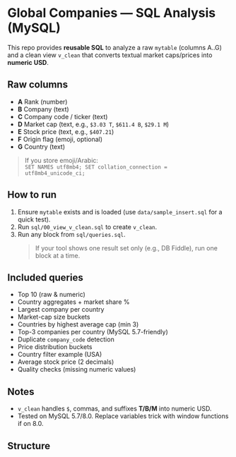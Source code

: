 # Global Companies — SQL Analysis (MySQL)

This repo provides **reusable SQL** to analyze a raw `mytable` (columns A..G) and a clean view `v_clean` that converts textual market caps/prices into **numeric USD**.

## Raw columns
- **A** Rank (number)
- **B** Company (text)
- **C** Company code / ticker (text)
- **D** Market cap (text, e.g., `$3.03 T`, `$611.4 B`, `$29.1 M`)
- **E** Stock price (text, e.g., `$407.21`)
- **F** Origin flag (emoji, optional)
- **G** Country (text)

> If you store emoji/Arabic:  
> `SET NAMES utf8mb4; SET collation_connection = utf8mb4_unicode_ci;`

## How to run
1. Ensure `mytable` exists and is loaded (use `data/sample_insert.sql` for a quick test).
2. Run `sql/00_view_v_clean.sql` to create `v_clean`.
3. Run any block from `sql/queries.sql`.  
   > If your tool shows one result set only (e.g., DB Fiddle), run one block at a time.

## Included queries
- Top 10 (raw & numeric)  
- Country aggregates + market share %  
- Largest company per country  
- Market-cap size buckets  
- Countries by highest average cap (min 3)  
- Top-3 companies per country (MySQL 5.7-friendly)  
- Duplicate `company_code` detection  
- Price distribution buckets  
- Country filter example (USA)  
- Average stock price (2 decimals)  
- Quality checks (missing numeric values)

## Notes
- `v_clean` handles `$`, commas, and suffixes **T/B/M** into numeric USD.  
- Tested on MySQL 5.7/8.0. Replace variables trick with window functions if on 8.0.

## Structure
